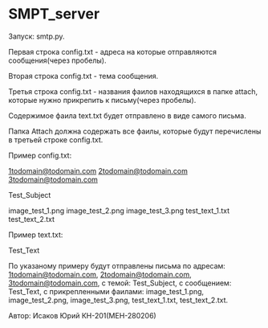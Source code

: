 # SMPT_server
Запуск: smtp.py.

Первая строка config.txt - адреса на которые отправляются сообщения(через пробелы).

Вторая строка config.txt - тема сообщения.

Третья строка config.txt - названия фаилов находящихся в папке attach, которые нужно прикрепить к письму(через пробелы).

Содержимое фаила text.txt будет отправлено в виде самого письма.

Папка Attach должна содержать все фаилы, которые будут перечислены в третьей строке config.txt.


Пример config.txt:

1todomain@todomain.com 2todomain@todomain.com 3todomain@todomain.com

Test_Subject

image_test_1.png image_test_2.png image_test_3.png test_text_1.txt test_text_2.txt

Пример text.txt:

Test_Text

По указаному примеру будут отправлены письма по адресам: 1todomain@todomain.com, 2todomain@todomain.com, 3todomain@todomain.com, с темой: Test_Subject, с сообщением: Test_Text, c прикрепленными фаилами: image_test_1.png, image_test_2.png, image_test_3.png, test_text_1.txt, test_text_2.txt.

Автор: Исаков Юрий КН-201(МЕН-280206)
